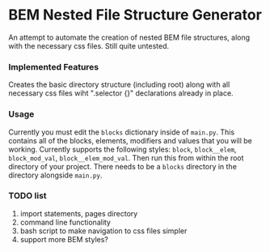 # BEM Nested File Structure Generator

An attempt to automate the creation of nested BEM file structures, along with the necessary css files.  Still quite untested.  

### Implemented Features

Creates the basic directory structure (including root) along with all necessary css files wiht ".selector {}" declarations already in place.

### Usage

Currently you must edit the `blocks` dictionary inside of `main.py`.  This contains all of the blocks, elements, modifiers and values that you will be working.   Currently supports the following styles:  `block`, `block__elem`, `block_mod_val`, `block__elem_mod_val`.  Then run this from within the root directory of your project.  There needs to be a `blocks` directory in the directory alongside `main.py`.

### TODO list

1. import statements, pages directory
2. command line functionality
3. bash script to make navigation to css files simpler
4. support more BEM styles? 
